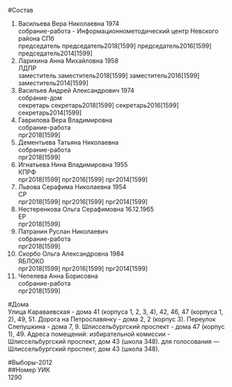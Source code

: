 #Состав  
1. Васильева Вера Николаевна 1974  
    собрание-работа - Информационно­методический центр Невского района СПб  
    председатель председатель2018[1599] председатель2016[1599] председатель2014[1599]  
2. Ларихина Анна Михайловна 1958  
    ЛДПР  
    заместитель заместитель2018[1599] заместитель2016[1599] заместитель2014[1599]  
3. Васильев Андрей Александрович 1974  
    собрание-дом  
    секретарь секретарь2018[1599] секретарь2016[1599] секретарь2014[1599]  
4. Гаврилова Вера Владимировна  
    собрание-работа  
    прг2018[1599]  
5. Дементьева Татьяна Николаевна  
    собрание-работа  
    прг2018[1599]  
6. Игнатьева Нина Владимировна 1955  
    КПРФ  
    прг2018[1599] прг2016[1599] прг2014[1599]  
7. Львова Серафима Николаевна 1954  
    СР  
    прг2018[1599] прг2016[1599] прг2014[1599]  
8. Нестеренкова Ольга Серафимовна 16.12.1965  
    ЕР  
    прг2018[1599]  
9. Патранин Руслан Николаевич  
    собрание-работа  
    прг2018[1599]  
10. Скорбо Ольга Александровна 1984  
    ЯБЛОКО  
    прг2018[1599] прг2016[1599] прг2014[1599]  
11. Чепелева Анна Борисовна  
    собрание-работа  
    прг2018[1599]  
  
#Дома  
Улица Караваевская - дома 41 (корпуса 1, 2, 3, 4), 42, 46, 47 (корпуса 1, 2), 49, 51. Дорога на Петрославянку - дома 2, 2 (корпус 3). Переулок Слепушкина - дома 7, 9. Шлиссельбургский проспект - дома 47 (корпус 1), 49. Адреса помещений: избирательной комиссии - Шлиссельбургский проспект, дом 43 (школа 348). для голосования — Шлиссельбургский проспект, дом 43 (школа 348).  
  
#Выборы-2012  
##Номер УИК  
1290  
